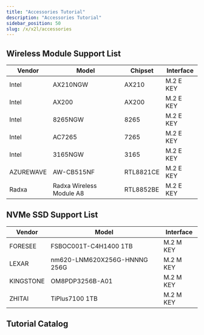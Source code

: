 ```yaml
---
title: "Accessories Tutorial"
description: "Accessories Tutorial"
sidebar_position: 50
slug: /x/x2l/accessories
---
```


## Wireless Module Support List

| Vendor    | Model                    | Chipset   | Interface |
| --------- | ------------------------ | --------- | --------- |
| Intel     | AX210NGW                 | AX210     | M.2 E KEY |
| Intel     | AX200                    | AX200     | M.2 E KEY |
| Intel     | 8265NGW                  | 8265      | M.2 E KEY |
| Intel     | AC7265                   | 7265      | M.2 E KEY |
| Intel     | 3165NGW                  | 3165      | M.2 E KEY |
| AZUREWAVE | AW-CB515NF               | RTL8821CE | M.2 E KEY |
| Radxa     | Radxa Wireless Module A8 | RTL8852BE | M.2 E KEY |

## NVMe SSD Support List

| Vendor    | Model                        | Interface |
| --------- | ---------------------------- | --------- |
| FORESEE   | FSBOC001T-C4H1400 1TB        | M.2 M KEY |
| LEXAR     | nm620-LNM620X256G-HNNNG 256G | M.2 M KEY |
| KINGSTONE | OM8PDP3256B-A01              | M.2 M KEY |
| ZHITAI    | TiPlus7100 1TB               | M.2 M KEY |

## Tutorial Catalog

<DocCardList />

